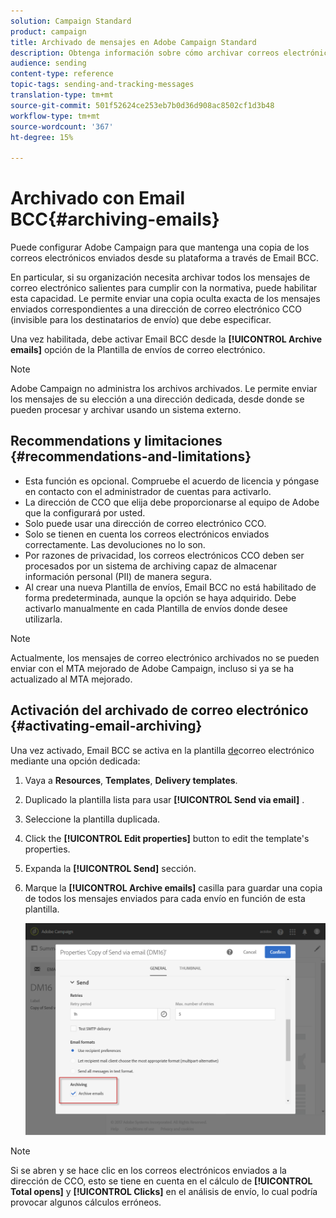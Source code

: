 ```yaml
---
solution: Campaign Standard
product: campaign
title: Archivado de mensajes en Adobe Campaign Standard
description: Obtenga información sobre cómo archivar correos electrónicos con Adobe Campaign Standard mediante una dirección de correo electrónico CCO.
audience: sending
content-type: reference
topic-tags: sending-and-tracking-messages
translation-type: tm+mt
source-git-commit: 501f52624ce253eb7b0d36d908ac8502cf1d3b48
workflow-type: tm+mt
source-wordcount: '367'
ht-degree: 15%

---
```



# Archivado con Email BCC{#archiving-emails}

Puede configurar Adobe Campaign para que mantenga una copia de los correos electrónicos enviados desde su plataforma a través de Email BCC.

En particular, si su organización necesita archivar todos los mensajes de correo electrónico salientes para cumplir con la normativa, puede habilitar esta capacidad. Le permite enviar una copia oculta exacta de los mensajes enviados correspondientes a una dirección de correo electrónico CCO (invisible para los destinatarios de envío) que debe especificar.

Una vez habilitada, debe activar Email BCC desde la **[!UICONTROL Archive emails]** opción de la Plantilla de envíos de correo electrónico.

>[!NOTE]
>
>Adobe Campaign no administra los archivos archivados. Le permite enviar los mensajes de su elección a una dirección dedicada, desde donde se pueden procesar y archivar usando un sistema externo.

## Recommendations y limitaciones {#recommendations-and-limitations}

* Esta función es opcional. Compruebe el acuerdo de licencia y póngase en contacto con el administrador de cuentas para activarlo.
* La dirección de CCO que elija debe proporcionarse al equipo de Adobe que la configurará por usted.
* Solo puede usar una dirección de correo electrónico CCO.
* Solo se tienen en cuenta los correos electrónicos enviados correctamente. Las devoluciones no lo son.
* Por razones de privacidad, los correos electrónicos CCO deben ser procesados por un sistema de archiving capaz de almacenar información personal (PII) de manera segura.
* Al crear una nueva Plantilla de envíos, Email BCC no está habilitado de forma predeterminada, aunque la opción se haya adquirido. Debe activarlo manualmente en cada Plantilla de envíos donde desee utilizarla.

>[!NOTE]
>
>Actualmente, los mensajes de correo electrónico archivados no se pueden enviar con el MTA mejorado de Adobe Campaign, incluso si ya se ha actualizado al MTA mejorado.

## Activación del archivado de correo electrónico {#activating-email-archiving}

Una vez activado, Email BCC se activa en la plantilla [de](../../start/using/marketing-activity-templates.md)correo electrónico mediante una opción dedicada:

1. Vaya a **Resources**, **Templates**, **Delivery templates**.
1. Duplicado la plantilla lista para usar **[!UICONTROL Send via email]** .
1. Seleccione la plantilla duplicada.
1. Click the **[!UICONTROL Edit properties]** button to edit the template&#39;s properties.
1. Expanda la **[!UICONTROL Send]** sección.
1. Marque la **[!UICONTROL Archive emails]** casilla para guardar una copia de todos los mensajes enviados para cada envío en función de esta plantilla.

   ![](assets/email_archiving.png)

>[!NOTE]
>
>Si se abren y se hace clic en los correos electrónicos enviados a la dirección de CCO, esto se tiene en cuenta en el cálculo de **[!UICONTROL Total opens]** y **[!UICONTROL Clicks]** en el análisis de envío, lo cual podría provocar algunos cálculos erróneos.